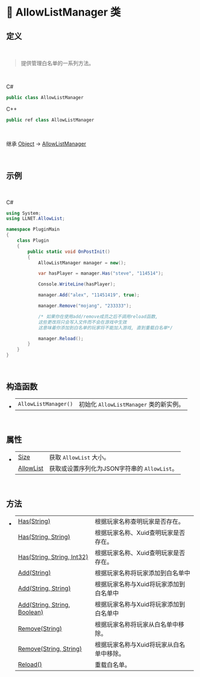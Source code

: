# 🔖 AllowListManager 类

## 定义

<br>

> 提供管理白名单的一系列方法。

<br>

C#
```cs
public class AllowListManager
```
C++
```cpp
public ref class AllowListManager
```
<br>

继承 [Object](https://docs.microsoft.com/zh-cn/DotNET/api/system.object?view=net-6.0) → [AllowListManager](zh_CN/NET/APIs/Namespace/LLNET.AllowList/AllowListManager.md)
   
<br>

## 示例

<br>


C#
```cs
using System;
using LLNET.AllowList;

namespace PluginMain
{
    class Plugin
    {
        public static void OnPostInit()
        {
            AllowListManager manager = new();

            var hasPlayer = manager.Has("steve", "114514");

            Console.WriteLine(hasPlayer);

            manager.Add("alex", "11451419", true);

            manager.Remove("mojang", "233333");

            /* 如果你在使用add/remove成员之后不调用reload函数,
            这些更改将只会写入文件而不会在游戏中生效
            这意味着你添加到白名单的玩家将不能加入游戏, 直到重载白名单*/

            manager.Reload();
        }
    }
}
```

<br>

## 构造函数
- 
    |||
    |-|-|
    |`AllowListManager()`|初始化 `AllowListManager` 类的新实例。|

<br>

##  属性
- 
    |||
    |-|-|
    |[Size](zh_CN/NET/APIs/Namespace/LLNET.AllowList/Properties/Size.md)|获取 `AllowList` 大小。|
    |[AllowList](zh_CN/NET/APIs/Namespace/LLNET.AllowList/Properties/AllowList.md)|获取或设置序列化为JSON字符串的 `AllowList`。|

<br>

##  方法
- 
    |||
    |-|-|
    |[Has(String)](zh_CN/NET/APIs/Namespace/LLNET.AllowList/Method/Has.md)|根据玩家名称查明玩家是否存在。|
    |[Has(String, String)](zh_CN/NET/APIs/Namespace/LLNET.AllowList/Method/Has.md)|根据玩家名称、Xuid查明玩家是否存在。|
    |[Has(String, String, Int32)](zh_CN/NET/APIs/Namespace/LLNET.AllowList/Method/Has.md)|根据玩家名称、Xuid查明玩家是否存在。|
    |[Add(String)](zh_CN/NET/APIs/Namespace/LLNET.AllowList/Method/Add.md)|根据玩家名称将玩家添加到白名单中|
    |[Add(String, String)](zh_CN/NET/APIs/Namespace/LLNET.AllowList/Method/Add.md)|根据玩家名称与Xuid将玩家添加到白名单中|
    |[Add(String, String, Boolean)](zh_CN/NET/APIs/Namespace/LLNET.AllowList/Method/Add.md)|根据玩家名称与Xuid将玩家添加到白名单中|
    |[Remove(String)](zh_CN/NET/APIs/Namespace/LLNET.AllowList/Method/Remove.md)|根据玩家名称将玩家从白名单中移除。|
    |[Remove(String, String)](zh_CN/NET/APIs/Namespace/LLNET.AllowList/Method/Remove.md)|根据玩家名称与Xuid将玩家从白名单中移除。|
    |[Reload()](zh_CN/NET/APIs/Namespace/LLNET.AllowList/Method/Reload.md)|重载白名单。|


